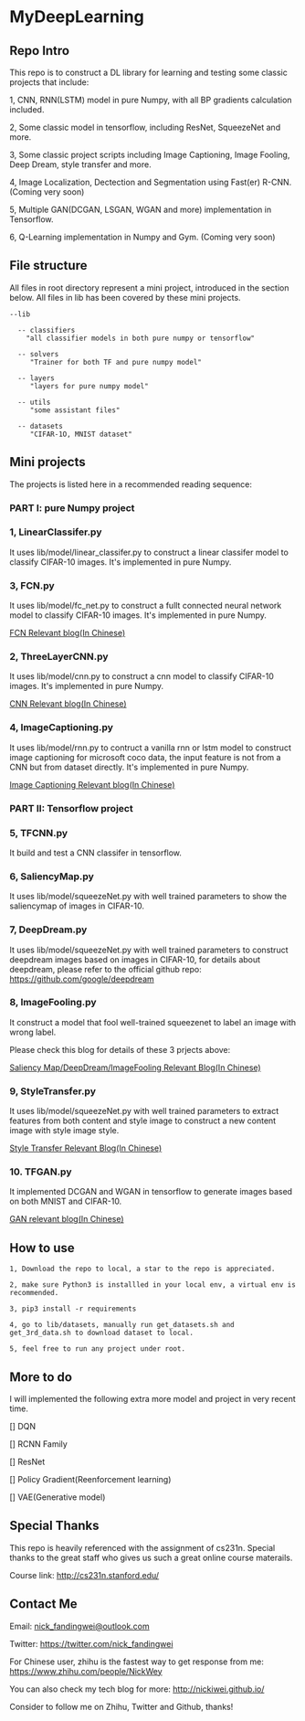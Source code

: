 # MyDeepLearning

## Repo Intro
This repo is to construct a DL library for learning and testing some classic projects that include:

  1, CNN, RNN(LSTM) model in pure Numpy, with all BP gradients calculation included.
  
  2, Some classic model in tensorflow, including ResNet, SqueezeNet and more.
  
  3, Some classic project scripts including Image Captioning, Image Fooling, Deep Dream, style transfer and more.
  
  4, Image Localization, Dectection and Segmentation using Fast(er) R-CNN. (Coming very soon)
  
  5, Multiple GAN(DCGAN, LSGAN, WGAN and more) implementation in Tensorflow.
  
  6, Q-Learning implementation in Numpy and Gym. (Coming very soon)
  
## File structure

All files in root directory represent a mini project, introduced in the section below. All files in lib has been covered by these mini projects.

    --lib

      -- classifiers
        "all classifier models in both pure numpy or tensorflow"

      -- solvers
         "Trainer for both TF and pure numpy model"

      -- layers
         "layers for pure numpy model"

      -- utils
         "some assistant files"

      -- datasets
         "CIFAR-1O, MNIST dataset"
       
## Mini projects

The projects is listed here in a recommended reading sequence:

### PART I: pure Numpy project

### 1, LinearClassifer.py

It uses lib/model/linear_classifer.py to construct a linear classifer model to classify CIFAR-10 images. It's implemented in pure Numpy.

### 3, FCN.py
It uses lib/model/fc_net.py to construct a fullt connected neural network model to classify CIFAR-10 images. It's implemented in pure Numpy.

[FCN Relevant blog(In Chinese)](http://nickiwei.github.io/2017/09/01/CNN%E5%8D%B7%E7%A7%AF%E7%BD%91%E7%BB%9C%E7%9A%84Python%E5%AE%9E%E7%8E%B0I-FCN%E5%85%A8%E8%BF%9E%E6%8E%A5%E7%BD%91%E7%BB%9C/)

### 2, ThreeLayerCNN.py
It uses lib/model/cnn.py to construct a cnn model to classify CIFAR-10 images. It's implemented in pure Numpy.

[CNN Relevant blog(In Chinese)](http://nickiwei.github.io/2017/09/07/CNN%E5%8D%B7%E7%A7%AF%E7%BD%91%E7%BB%9C%E7%9A%84Python%E5%AE%9E%E7%8E%B0III-CNN%E5%AE%9E%E7%8E%B0/)

### 4, ImageCaptioning.py
It uses lib/model/rnn.py to contruct a vanilla rnn or lstm model to construct image captioning for microsoft coco data, the input feature is not from a CNN but from dataset directly. It's implemented in pure Numpy.

[Image Captioning Relevant blog(In Chinese)](http://nickiwei.github.io/2017/09/16/RNN,-LSTM%E4%B8%8EImageCaptioning%E5%8E%9F%E7%90%86%E5%8F%8APython%E5%AE%9E%E7%8E%B0/)

### PART II: Tensorflow project

### 5, TFCNN.py
It build and test a CNN classifer in tensorflow.

### 6, SaliencyMap.py
It uses lib/model/squeezeNet.py with well trained parameters to show the saliencymap of images in CIFAR-10.

### 7, DeepDream.py
It uses lib/model/squeezeNet.py with well trained parameters to construct deepdream images based on images in CIFAR-10, for details about deepdream, please refer to the official github repo: https://github.com/google/deepdream

### 8, ImageFooling.py
It construct a model that fool well-trained squeezenet to label an image with wrong label.

Please check this blog for details of these 3 prjects above: 

[Saliency Map/DeepDream/ImageFooling Relevant Blog(In Chinese)](http://nickiwei.github.io/2017/09/19/%E4%BB%8ESaliency-Map%E5%88%B0Gredient-Ascent(%E5%9F%BA%E4%BA%8ETensorFlow%E5%AE%9E%E7%8E%B0)/)

### 9, StyleTransfer.py
It uses lib/model/squeezeNet.py with well trained parameters to extract features from both content and style image to construct a new content image with style image style.

[Style Transfer Relevant Blog(In Chinese)](http://nickiwei.github.io/2017/09/24/Style-Transfer-%E5%9F%BA%E4%BA%8ETensorFlow%E5%AE%9E%E7%8E%B0/)

### 10. TFGAN.py
It implemented DCGAN and WGAN in tensorflow to generate images based on both MNIST and CIFAR-10.

[GAN relevant blog(In Chinese)](http://nickiwei.github.io/2017/09/25/GAN%E7%9A%84%E5%8E%9F%E7%90%86%E5%8F%8ATensorFlow%E5%AE%9E%E7%8E%B0/)

## How to use

    1, Download the repo to local, a star to the repo is appreciated.
    
    2, make sure Python3 is installled in your local env, a virtual env is recommended.
    
    3, pip3 install -r requirements
    
    4, go to lib/datasets, manually run get_datasets.sh and get_3rd_data.sh to download dataset to local.
    
    5, feel free to run any project under root.

## More to do

I will implemented the following extra more model and project in very recent time.

[] DQN

[] RCNN Family

[] ResNet

[] Policy Gradient(Reenforcement learning)

[] VAE(Generative model)

## Special Thanks

This repo is heavily referenced with the assignment of cs231n. Special thanks to the great staff who gives us such a great online course materails.

Course link: http://cs231n.stanford.edu/

## Contact Me

Email: nick_fandingwei@outlook.com

Twitter: https://twitter.com/nick_fandingwei

For Chinese user, zhihu is the fastest way to get response from me: https://www.zhihu.com/people/NickWey

You can also check my tech blog for more: http://nickiwei.github.io/

Consider to follow me on Zhihu, Twitter and Github, thanks!
